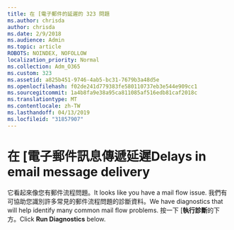 ```yaml
---
title: 在 [電子郵件的延遲的 323 問題
ms.author: chrisda
author: chrisda
ms.date: 2/9/2018
ms.audience: Admin
ms.topic: article
ROBOTS: NOINDEX, NOFOLLOW
localization_priority: Normal
ms.collection: Adm_O365
ms.custom: 323
ms.assetid: a825b451-9746-4ab5-bc31-7679b3a48d5e
ms.openlocfilehash: f02de241d779383fe580110737eb3e544e909cc1
ms.sourcegitcommit: 1a4b8fa9e38a95ca811085af516edb81caf2018c
ms.translationtype: MT
ms.contentlocale: zh-TW
ms.lasthandoff: 04/13/2019
ms.locfileid: "31857907"
---
```

# <a name="delays-in-email-message-delivery"></a><span data-ttu-id="bc61c-102">在 [電子郵件訊息傳遞延遲</span><span class="sxs-lookup"><span data-stu-id="bc61c-102">Delays in email message delivery</span></span>

<span data-ttu-id="bc61c-103">它看起來像您有郵件流程問題。</span><span class="sxs-lookup"><span data-stu-id="bc61c-103">It looks like you have a mail flow issue.</span></span> <span data-ttu-id="bc61c-104">我們有可協助您識別許多常見的郵件流程問題的診斷資料。</span><span class="sxs-lookup"><span data-stu-id="bc61c-104">We have diagnostics that will help identify many common mail flow problems.</span></span> <span data-ttu-id="bc61c-105">按一下 [**執行診斷**的下方。</span><span class="sxs-lookup"><span data-stu-id="bc61c-105">Click **Run Diagnostics** below.</span></span>
